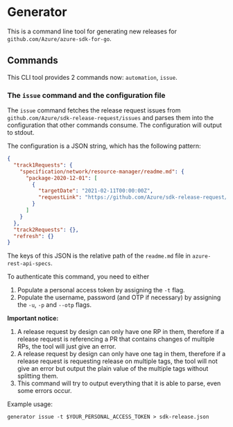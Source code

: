 # Generator

This is a command line tool for generating new releases for `github.com/Azure/azure-sdk-for-go`.

## Commands

This CLI tool provides 2 commands now: `automation`, `issue`.

### The `issue` command and the configuration file

The `issue` command fetches the release request issues from `github.com/Azure/sdk-release-request/issues` and parses them into the configuration that other commands consume. The configuration will output to stdout.

The configuration is a JSON string, which has the following pattern:
```json
{
  "track1Requests": {
    "specification/network/resource-manager/readme.md": {
      "package-2020-12-01": [
        {
          "targetDate": "2021-02-11T00:00:00Z",
          "requestLink": "https://github.com/Azure/sdk-release-request/issues/1212"
        }
      ]
    }
  },
  "track2Requests": {},
  "refresh": {}
}
```
The keys of this JSON is the relative path of the `readme.md` file in `azure-rest-api-specs`.

To authenticate this command, you need to either
1. Populate a personal access token by assigning the `-t` flag.
1. Populate the username, password (and OTP if necessary) by assigning the `-u`, `-p` and `--otp` flags.

**Important notice:**
1. A release request by design can only have one RP in them, therefore if a release request is referencing a PR that contains changes of multiple RPs, the tool will just give an error.
1. A release request by design can only have one tag in them, therefore if a release request is requesting release on multiple tags, the tool will not give an error but output the plain value of the multiple tags without splitting them.
1. This command will try to output everything that it is able to parse, even some errors occur.

Example usage:
```shell
generator issue -t $YOUR_PERSONAL_ACCESS_TOKEN > sdk-release.json
```
